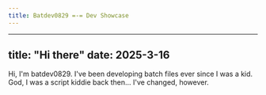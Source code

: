 ```yaml
---
title: Batdev0829 =-= Dev Showcase
---
```


---
title: "Hi there"
date: 2025-3-16
---

Hi, I'm batdev0829. I've been developing batch files ever since I was a kid. God, I was a script kiddie back then... I've changed, however.
